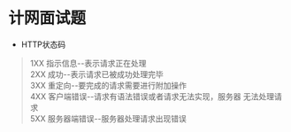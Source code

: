 # 计网面试题

- HTTP状态码

> 1XX	指示信息--表示请求正在处理  
> 2XX	成功--表示请求已被成功处理完毕  
> 3XX	重定向--要完成的请求需要进行附加操作  
> 4XX	客户端错误--请求有语法错误或者请求无法实现，服务器 无法处理请求  
>5XX	服务器端错误--服务器处理请求出现错误